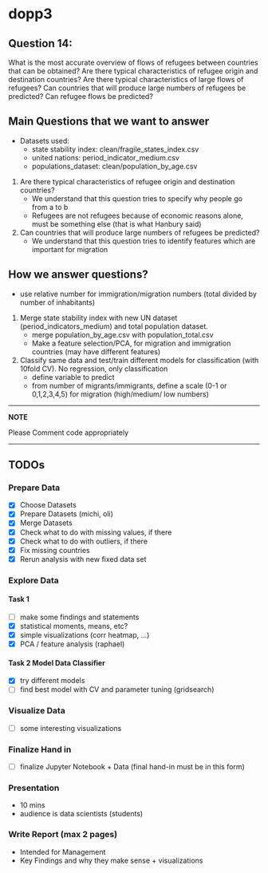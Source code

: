 # dopp3
## Question 14:  
What is the most accurate overview of flows of refugees between countries that can be obtained? Are there typical characteristics of refugee origin and destination countries? Are there typical characteristics of large flows of refugees? Can countries that will produce large numbers of refugees be predicted? Can refugee flows be predicted?

## Main Questions that we want to answer
- Datasets used:
    - state stability index: clean/fragile_states_index.csv
    - united nations: period_indicator_medium.csv
    - populations_dataset: clean/population_by_age.csv
1.  Are there typical characteristics of refugee origin and destination countries?
    - We understand that this question tries to specify why people go from a to b
    - Refugees are not refugees because of economic reasons alone, must be something else (that is what Hanbury said)
2. Can countries that will produce large numbers of refugees be predicted?
    - We understand that this question tries to identify features which are important for migration

## How we answer questions?
- use relative number for immigration/migration numbers (total divided by number of inhabitants)
1. Merge state stability index with new UN dataset (period_indicators_medium) and total population dataset. 
    - merge population_by_age.csv with population_total.csv 
    - Make a feature selection/PCA, for migration and immigration countries (may have different features)
2. Classify same data and test/train different models for classification (with 10fold CV). No regression, only classification
    - define variable to predict 
    - from number of migrants/immigrants, define a scale (0-1 or 0,1,2,3,4,5) for migration (high/medium/ low numbers)


---
**NOTE**

Please Comment code appropriately 

---


## TODOs
### Prepare Data
- [x] Choose Datasets
- [x] Prepare Datasets (michi, oli)
- [x] Merge Datasets 
- [x] Check what to do with missing values, if there
- [x] Check what to do with outliers, if there
- [x] Fix missing countries
- [x] Rerun analysis with new fixed data set
### Explore Data
#### Task 1 
- [ ] make some findings and statements
- [x] statistical moments, means, etc?
- [x] simple visualizations (corr heatmap, ...)
- [x] PCA / feature analysis (raphael)
#### Task 2 Model Data Classifier
- [x] try different models 
- [ ] find best model with CV and parameter tuning (gridsearch)
### Visualize Data 
- [ ] some interesting visualizations
### Finalize Hand in 
- [ ] finalize Jupyter Notebook + Data (final hand-in must be in this form)
### Presentation 
- 10 mins 
- audience is data scientists (students)
### Write Report (max 2 pages) 
- Intended for Management
- Key Findings and why they make sense + visualizations

